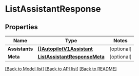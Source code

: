 # ListAssistantResponse

## Properties
Name | Type | Notes
------------ | ------------- | -------------
**Assistants** | [**[]AutopilotV1Assistant**](autopilot.v1.assistant.md) | [optional] 
**Meta** | [**ListAssistantResponseMeta**](ListAssistantResponse_meta.md) | [optional] 

[[Back to Model list]](../README.md#documentation-for-models) [[Back to API list]](../README.md#documentation-for-api-endpoints) [[Back to README]](../README.md)


